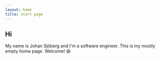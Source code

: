 ```yaml
---
layout: home
title: start page
---
```

## Hi
My name is Johan Sjöberg and I'm a software engineer. This is my mostly empty home page. Welcome! 😄
